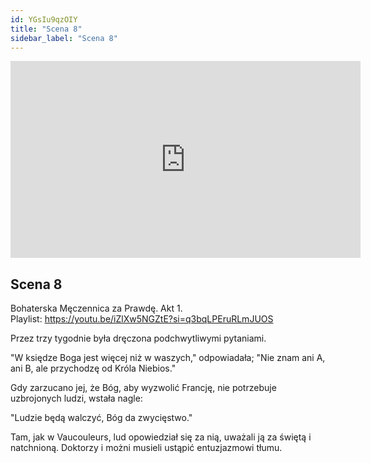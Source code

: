 ```yaml
---
id: YGsIu9qzOIY
title: "Scena 8"
sidebar_label: "Scena 8"
---
```


<div class="video-float-container">
  <iframe
    width="560"
    height="315"
    src="https://www.youtube.com/embed/YGsIu9qzOIY"
    title="YouTube video player"
    frameborder="0"
    allow="accelerometer; autoplay; clipboard-write; encrypted-media; gyroscope; picture-in-picture; web-share"
    referrerpolicy="strict-origin-when-cross-origin"
    allowfullscreen
  ></iframe>
</div>

## Scena 8

Bohaterska Męczennica za Prawdę. Akt 1.  
Playlist: https://youtu.be/iZlXw5NGZtE?si=q3bqLPEruRLmJUOS

Przez trzy tygodnie była dręczona podchwytliwymi pytaniami.

"W księdze Boga jest więcej niż w waszych," odpowiadała; "Nie znam ani A, ani B, ale przychodzę od Króla Niebios."

Gdy zarzucano jej, że Bóg, aby wyzwolić Francję, nie potrzebuje uzbrojonych ludzi, wstała nagle:

"Ludzie będą walczyć, Bóg da zwycięstwo."

Tam, jak w Vaucouleurs, lud opowiedział się za nią, uważali ją za świętą i natchnioną. Doktorzy i możni musieli ustąpić entuzjazmowi tłumu.
